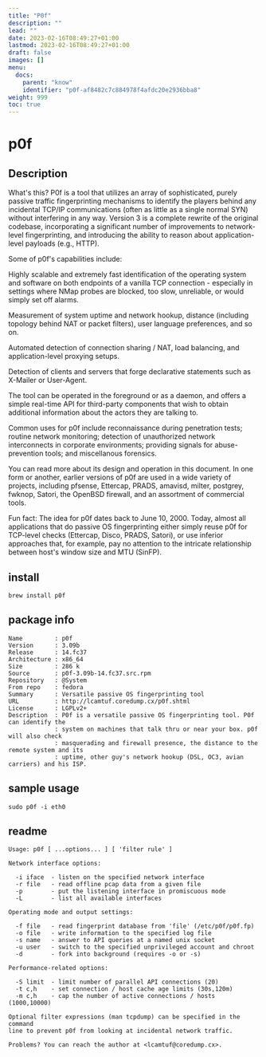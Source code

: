 ```yaml
---
title: "P0f"
description: ""
lead: ""
date: 2023-02-16T08:49:27+01:00
lastmod: 2023-02-16T08:49:27+01:00
draft: false
images: []
menu:
  docs:
    parent: "know"
    identifier: "p0f-af8482c7c884978f4afdc20e2936bba8"
weight: 999
toc: true
---
```

# p0f

## Description
What's this?
P0f is a tool that utilizes an array of sophisticated, purely passive traffic fingerprinting mechanisms to identify the players behind any incidental TCP/IP communications (often as little as a single normal SYN) without interfering in any way. Version 3 is a complete rewrite of the original codebase, incorporating a significant number of improvements to network-level fingerprinting, and introducing the ability to reason about application-level payloads (e.g., HTTP).

Some of p0f's capabilities include:

Highly scalable and extremely fast identification of the operating system and software on both endpoints of a vanilla TCP connection - especially in settings where NMap probes are blocked, too slow, unreliable, or would simply set off alarms.

Measurement of system uptime and network hookup, distance (including topology behind NAT or packet filters), user language preferences, and so on.

Automated detection of connection sharing / NAT, load balancing, and application-level proxying setups.

Detection of clients and servers that forge declarative statements such as X-Mailer or User-Agent.

The tool can be operated in the foreground or as a daemon, and offers a simple real-time API for third-party components that wish to obtain additional information about the actors they are talking to.

Common uses for p0f include reconnaissance during penetration tests; routine network monitoring; detection of unauthorized network interconnects in corporate environments; providing signals for abuse-prevention tools; and miscellanous forensics.

You can read more about its design and operation in this document. In one form or another, earlier versions of p0f are used in a wide variety of projects, including pfsense, Ettercap, PRADS, amavisd, milter, postgrey, fwknop, Satori, the OpenBSD firewall, and an assortment of commercial tools.

Fun fact: The idea for p0f dates back to June 10, 2000. Today, almost all applications that do passive OS fingerprinting either simply reuse p0f for TCP-level checks (Ettercap, Disco, PRADS, Satori), or use inferior approaches that, for example, pay no attention to the intricate relationship between host's window size and MTU (SinFP).

## install

```
brew install p0f
```

## package info

```
Name         : p0f
Version      : 3.09b
Release      : 14.fc37
Architecture : x86_64
Size         : 286 k
Source       : p0f-3.09b-14.fc37.src.rpm
Repository   : @System
From repo    : fedora
Summary      : Versatile passive OS fingerprinting tool
URL          : http://lcamtuf.coredump.cx/p0f.shtml
License      : LGPLv2+
Description  : P0f is a versatile passive OS fingerprinting tool. P0f can identify the
             : system on machines that talk thru or near your box. p0f will also check
             : masquerading and firewall presence, the distance to the remote system and its
             : uptime, other guy's network hookup (DSL, OC3, avian carriers) and his ISP.
```

## sample usage

```
sudo p0f -i eth0
```

## readme

```
Usage: p0f [ ...options... ] [ 'filter rule' ]

Network interface options:

  -i iface  - listen on the specified network interface
  -r file   - read offline pcap data from a given file
  -p        - put the listening interface in promiscuous mode
  -L        - list all available interfaces

Operating mode and output settings:

  -f file   - read fingerprint database from 'file' (/etc/p0f/p0f.fp)
  -o file   - write information to the specified log file
  -s name   - answer to API queries at a named unix socket
  -u user   - switch to the specified unprivileged account and chroot
  -d        - fork into background (requires -o or -s)

Performance-related options:

  -S limit  - limit number of parallel API connections (20)
  -t c,h    - set connection / host cache age limits (30s,120m)
  -m c,h    - cap the number of active connections / hosts (1000,10000)

Optional filter expressions (man tcpdump) can be specified in the command
line to prevent p0f from looking at incidental network traffic.

Problems? You can reach the author at <lcamtuf@coredump.cx>.
```